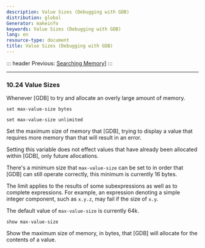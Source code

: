 ```yaml
---
description: Value Sizes (Debugging with GDB)
distribution: global
Generator: makeinfo
keywords: Value Sizes (Debugging with GDB)
lang: en
resource-type: document
title: Value Sizes (Debugging with GDB)
---
```

::: header
Previous: [Searching Memory](Searching-Memory.html#Searching-Memory)]
:::

---

### 10.24 Value Sizes

Whenever [GDB] to try and allocate an overly large amount of memory.

`set max-value-size bytes`

`set max-value-size unlimited`

Set the maximum size of memory that [GDB], trying to display a value that requires more memory than that will result in an error.

Setting this variable does not effect values that have already been allocated within [GDB], only future allocations.

There's a minimum size that `max-value-size` can be set to in order that [GDB] can still operate correctly, this minimum is currently 16 bytes.

The limit applies to the results of some subexpressions as well as to complete expressions. For example, an expression denoting a simple integer component, such as `x.y.z`, may fail if the size of `x.y`.

The default value of `max-value-size` is currently 64k.

`show max-value-size`

Show the maximum size of memory, in bytes, that [GDB] will allocate for the contents of a value.

